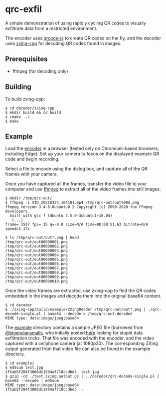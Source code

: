 # qrc-exfil

A simple demonstration of using rapidly cycling QR codes to 
visually exfiltrate data from a restricted environment.

The encoder uses [qrcode-js](https://github.com/davidshimjs/qrcodejs) to
create QR codes on the fly, and the decoder uses [zxing-cpp](https://github.com/nu-book/zxing-cpp)
for decoding QR codes found in images.

## Prerequisites
* ffmpeg (for decoding only)

## Building
To build zxing-cpp:
```
$ cd decoder/zxing-cpp
$ mkdir build && cd build
$ cmake ../
$ make
```

## Example
Load the [encoder](encoder/qrc-encoder.html) in a browser (tested only on Chromium-based
browsers, including Edge).  Set up your camera to focus on the displayed example QR code
and begin recording.

Select a file to encode using the dialog box, and capture all of the QR frames with your camera.

Once you have captured all the frames, transfer the video file to your computer and use [ffmpeg](https://ffmpeg.org/)
to extract all of the video frames into still images.
```
$ mkdir /tmp/qrc-out/
$ ffmpeg -i VID_20210324_164101.mp4 /tmp/qrc-out/out%08d.png
ffmpeg version 3.4.8-0ubuntu0.2 Copyright (c) 2000-2020 the FFmpeg developers
  built with gcc 7 (Ubuntu 7.5.0-3ubuntu1~18.04)
   [...]
frame= 1557 fps= 35 q=-0.0 size=N/A time=00:00:51.63 bitrate=N/A speed=1.17x

$ ls /tmp/qrc-out/out*.png | head
/tmp/qrc-out/out00000001.png
/tmp/qrc-out/out00000002.png
/tmp/qrc-out/out00000003.png
/tmp/qrc-out/out00000004.png
/tmp/qrc-out/out00000005.png
/tmp/qrc-out/out00000006.png
/tmp/qrc-out/out00000007.png
/tmp/qrc-out/out00000008.png
/tmp/qrc-out/out00000009.png
/tmp/qrc-out/out00000010.png
```

Once the video frames are extracted, use zxing-cpp to find the QR codes embedded in the images and decode them
into the original base64 content.

```
$ cd decoder
$ ./zxing-cpp/build/example/ZXingReader /tmp/qrc-out/out*.png | ./qrc-decode-single.pl | base64 --decode > /tmp/qrc-out.decoded
MIME type: data:image/jpeg;base64
```

The [example](example/) directory contains a sample JPEG file (borrowed from [@bigendiansmalls](https://twitter.com/bigendiansmalls),
who initially posted [here](https://twitter.com/bigendiansmalls/status/1374783712714485763) looking for stupid data exfiltration
tricks.  That file was encoded with the encoder, and the video captured with a cellphone camera (at 1080p30).  The corresponding ZXing output
generated from that video file can also be found in the example directory.

```
$ cd example/
$ md5sum test.jpg
1f5ab5f204f3086dc1994af718ccdbd3  test.jpg
$ gzip -cd ./test.zxing.output.gz | ../decoder/qrc-decode-single.pl | base64 --decode | md5sum
MIME type: data:image/jpeg;base64
1f5ab5f204f3086dc1994af718ccdbd3  -
```

